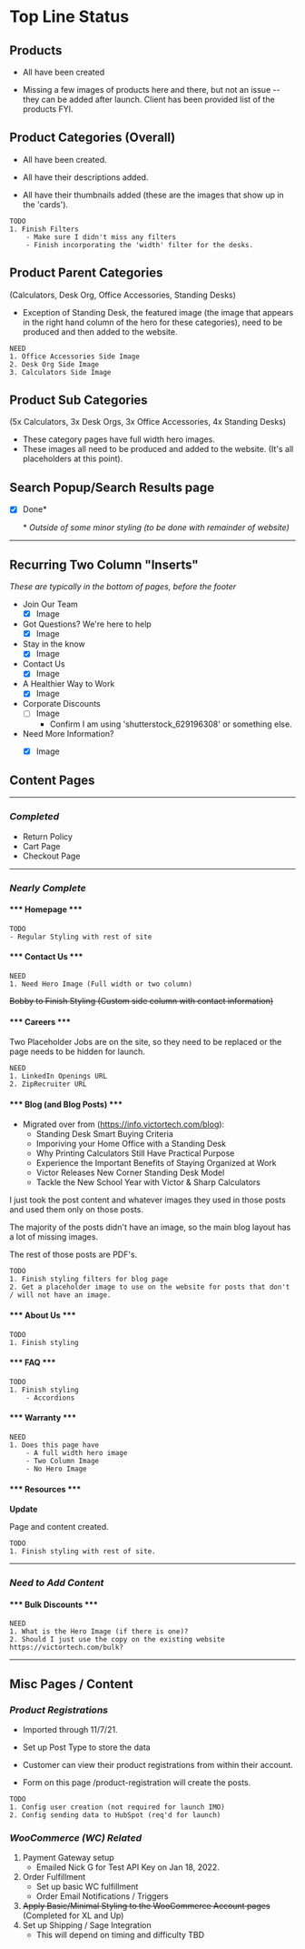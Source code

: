 # Top Line Status


## Products

- All have been created

- Missing a few images of products here and there, but not an issue -- they can be added after launch. Client has been provided list of the products FYI.


## Product Categories (Overall)

- All have been created.

- All have their descriptions added.

- All have their thumbnails added (these are the images that show up in the 'cards').
```
TODO
1. Finish Filters
    - Make sure I didn't miss any filters
    - Finish incorporating the 'width' filter for the desks.
```
## Product Parent Categories 
(Calculators, Desk Org, Office Accessories, Standing Desks)

- Exception of Standing Desk, the featured image (the image that appears in the right hand column of the hero for these categories), need to be produced and then added to the website.

```
NEED
1. Office Accessories Side Image
2. Desk Org Side Image
3. Calculators Side Image 
```

## Product Sub Categories
(5x Calculators, 3x Desk Orgs, 3x Office Accessories, 4x Standing Desks)

- These category pages have full width hero images.
- These images all need to be produced and added to the website. (It's all placeholders at this point).


## Search Popup/Search Results page

- [x] Done*

    \* *Outside of some minor styling (to be done with remainder of website)*







--------

## Recurring Two Column "Inserts"

*These are typically in the bottom of pages, before the footer*

- Join Our Team
    - [x] Image
- Got Questions? We're here to help
    - [x] Image
- Stay in the know
    - [x] Image
- Contact Us
    - [x] Image
- A Healthier Way to Work
    - [x] Image
- Corporate Discounts
    - [ ] Image
        - Confirm I am using 'shutterstock_629196308' or something else.
- Need More Information?
    - [x] Image


## Content Pages

***
### *Completed*

- Return Policy
- Cart Page
- Checkout Page  
 
***

### *Nearly Complete*

#### \*** Homepage \***

```
TODO
- Regular Styling with rest of site
```


#### \*** Contact Us \***

```
NEED 
1. Need Hero Image (Full width or two column)
```

~~Bobby to Finish Styling (Custom side column with contact information)~~



#### \*** Careers \***

Two Placeholder Jobs are on the site, so they need to be replaced or the page needs to be hidden for launch.
    
```
NEED 
1. LinkedIn Openings URL 
2. ZipRecruiter URL
```


#### \*** Blog (and Blog Posts) \***

- Migrated over from (https://info.victortech.com/blog):
    - Standing Desk Smart Buying Criteria
    - Imporiving your Home Office with a Standing Desk
    - Why Printing Calculators Still Have Practical Purpose
    - Experience the Important Benefits of Staying Organized at Work
    - Victor Releases New Corner Standing Desk Model
    - Tackle the New School Year with Victor & Sharp Calculators

I just took the post content and whatever images they used in those posts and used them only on those posts. 

The majority of the posts didn't have an image, so the main blog layout has a lot of missing images.

The rest of those posts are PDF's.


```
TODO
1. Finish styling filters for blog page
2. Get a placeholder image to use on the website for posts that don't / will not have an image.
```


#### \*** About Us \***

```
TODO
1. Finish styling
```

#### \*** FAQ \***

```
TODO
1. Finish styling
    - Accordions
```

#### \*** Warranty \***

```
NEED
1. Does this page have 
    - A full width hero image
    - Two Column Image
    - No Hero Image
```

#### \*** Resources \***

__Update__

Page and content created.

```
TODO
1. Finish styling with rest of site.
```



***
### *Need to Add Content*


#### \*** Bulk Discounts \***

```
NEED
1. What is the Hero Image (if there is one)?
2. Should I just use the copy on the existing website https://victortech.com/bulk?
```

-----
## Misc Pages / Content
### *Product Registrations*

- Imported through 11/7/21.
- Set up Post Type to store the data
- Customer can view their product registrations from within their account.

- Form on this page /product-registration will create the posts.

```
TODO
1. Config user creation (not required for launch IMO)
2. Config sending data to HubSpot (req'd for launch)
```

### *WooCommerce (WC) Related*

1. Payment Gateway setup
    - Emailed Nick G for Test API Key on Jan 18, 2022.
2. Order Fulfillment
    - Set up basic WC fulfillment
    - Order Email Notifications / Triggers
3. ~~Apply Basic/Minimal Styling to the WooCommerce Account pages~~ (Completed for XL and Up)
4. Set up Shipping / Sage Integration
    - This will depend on timing and difficulty TBD

